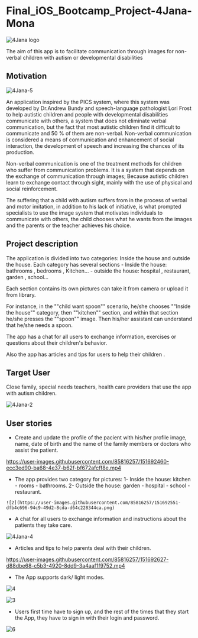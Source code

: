 # Final_iOS_Bootcamp_Project-4Jana-Mona

![4Jana logo](https://user-images.githubusercontent.com/85816257/151692420-708e68a9-8f93-4b88-b470-07e2bce04e97.jpg)

The aim of this app is to facilitate communication through images for non-verbal children with autism or developmental disabilities

## Motivation

![4Jana-5](https://user-images.githubusercontent.com/85816257/151692432-33f8ec0f-eea6-4800-a7f9-97b3db8d3ef3.png)

An application inspired by the PICS system, where this system was developed by Dr.Andrew Bundy and speech-language pathologist Lori Frost to help autistic children and people with developmental disabilities communicate with others, a system that does not eliminate verbal communication, but the fact that most autistic children find it difficult to communicate and 50  % of them are non-verbal. Non-verbal communication is considered a means of communication and enhancement of social interaction, the development of speech and increasing the chances of its production. 

Non-verbal communication is one of the treatment methods for children who suffer from communication problems. It is a system that depends on the exchange of communication through images;  Because autistic children learn to exchange contact through sight, mainly with the use of physical and social reinforcement.  

The suffering that a child with autism suffers from in the process of verbal and motor imitation, in addition to his lack of initiative, is what prompted specialists to use the image system that motivates individuals to communicate with others, the child chooses what he wants from the images and the parents or the teacher achieves his choice.


## Project description
The application is divided into two categories: Inside the house and outside the house.
Each category has several sections 
     - Inside the house: bathrooms , bedrooms , Kitchen...
     - outside the house: hospital , restaurant, garden , school...

Each section contains its own pictures can take it from camera or upload it from library.

For instance, in the ""child want spoon"" scenario, he/she chooses ""Inside the house"" category, then ""kitchen"" section, and within that section he/she presses the ""spoon"" image. Then his/her assistant can understand that he/she needs a spoon.

The app has a chat for all users to exchange information, exercises or questions about their children's behavior.

Also the app has articles and tips for users to help their children .


## Target User
Close family, special needs teachers, health care providers that use the app with autism children.  

![4Jana-2](https://user-images.githubusercontent.com/85816257/151692583-810aad3c-b610-4c96-8796-1af27b5daf5c.png)


## User stories
   - Create and update the profile of the pacient with his/her profile image, name, date of birth and the name of the family members or doctors who assist the patient.
   
   
   https://user-images.githubusercontent.com/85816257/151692460-ecc3ed90-ba68-4e37-b62f-bf672afcff8e.mp4

   - The app provides two category for pictures:
    1- Inside the house: kitchen - rooms - bathrooms.
    2- Outside the house: garden - hospital - school - restaurant.
    
    
    ![2](https://user-images.githubusercontent.com/85816257/151692551-dfb4c696-94c9-49d2-8cda-d64c228344ca.png)

   - A chat for all users to exchange information and instructions about the patients they take care.
   
   ![4Jana-4](https://user-images.githubusercontent.com/85816257/151692608-e3b65851-8ec5-4679-82f0-08be2f8cdc63.png)

   
   - Articles and tips to help parents deal with their children.
   
   
   https://user-images.githubusercontent.com/85816257/151692627-d88dbe68-c5b3-4920-8dd9-3a4aaf1f9752.mp4

   - The App supports dark/ light modes.
  
  
  ![4](https://user-images.githubusercontent.com/85816257/151692690-1b75f532-1ef7-40fa-9dd8-d3eb1d7f2058.png)

![3](https://user-images.githubusercontent.com/85816257/151692701-126195ba-9338-425a-a703-08c013836e5a.png)

   - Users first time have to sign up, and the rest of the times that they start the App, they have to sign in with their login and password.

![6](https://user-images.githubusercontent.com/85816257/151692660-56e3c5d2-dfa2-4826-82cd-1d6994ad21f5.png)


